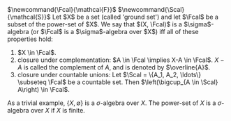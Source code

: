 <span class="invisible">
$\newcommand{\Fcal}{\mathcal{F}}$
$\newcommand{\Scal}{\mathcal{S}}$
</span>
Let $X$ be a set (called 'ground set') and let $\Fcal$ be a subset of the power-set of $X$.
We say that $(X, \Fcal)$ is a $\sigma$-algebra (or $\Fcal$ is a $\sigma$-algebra over $X$)
iff all of these properties hold:

1.  $X \in \Fcal$.
2.  closure under complementation:
$A \in \Fcal \implies X-A \in \Fcal$.
$X-A$ is called the complement of $A$, and is denoted by $\overline{A}$.
3.  closure under countable unions:
Let $\Scal = \{A_1, A_2, \ldots\} \subseteq \Fcal$ be a countable set. Then
$\left(\bigcup_{A \in \Scal} A\right) \in \Fcal$.

As a trivial example, $\{X, \emptyset\}$ is a $\sigma$-algebra over $X$.
The power-set of $X$ is a $\sigma$-algebra over $X$ if $X$ is finite.

